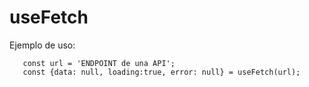 # useFetch

Ejemplo de uso:
```
   const url = 'ENDPOINT de una API';
   const {data: null, loading:true, error: null} = useFetch(url); 
```